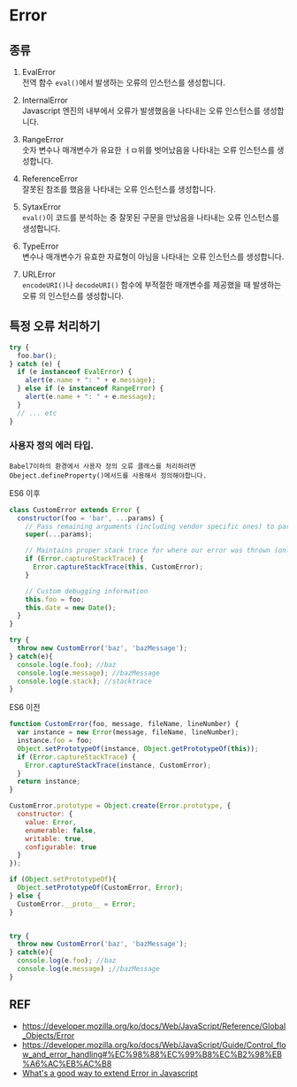 # Error 

## 종류
1. EvalError  
전역 함수 `eval()`에서 발생하는 오류의 인스턴스를 생성합니다.

2. InternalError  
Javascript 엔진의 내부에서 오류가 발생했음을 나타내는 오류 인스턴스를 생성합니다.

3. RangeError  
숫자 변수나 매개변수가 유요한 ㅓㅁ위를 벗어났음을 나타내는 오류 인스턴스를 생성합니다.

4. ReferenceError  
잘못된 참조를 했음을 나타내는 오류 인스턴스를 생성합니다.

5. SytaxError  
`eval()`이 코드를 분석하는 중 잘못된 구문을 만났음을 나타내는 오류 인스턴스를  생성합니다.

6. TypeError  
변수나 매개변수가 유효한 자료형이 아님을 나타내는 오류 인스턴스를 생성합니다.

7. URLError  
`encodeURI()`나 `decodeURI()` 함수에 부적절한 매개변수를 제공했을 때 발생하는 오류 의 인스턴스를 생성합니다.



## 특정 오류 처리하기

```js
try {
  foo.bar();
} catch (e) {
  if (e instanceof EvalError) {
    alert(e.name + ": " + e.message);
  } else if (e instanceof RangeError) {
    alert(e.name + ": " + e.message);
  }
  // ... etc
}
```

### 사용자 정의 에러 타입.
    Babel7이하의 환경에서 사용자 정의 오류 클래스를 처리하려면 Obeject.defineProperty()메서드를 사용해서 정의해야합니다.

ES6 이후
```js
class CustomError extends Error {
  constructor(foo = 'bar', ...params) {
    // Pass remaining arguments (including vendor specific ones) to parent constructor
    super(...params);

    // Maintains proper stack trace for where our error was thrown (only available on V8)
    if (Error.captureStackTrace) {
      Error.captureStackTrace(this, CustomError);
    }

    // Custom debugging information
    this.foo = foo;
    this.date = new Date();
  }
}

try {
  throw new CustomError('baz', 'bazMessage');
} catch(e){
  console.log(e.foo); //baz
  console.log(e.message); //bazMessage
  console.log(e.stack); //stacktrace
}
```

ES6 이전

```js
function CustomError(foo, message, fileName, lineNumber) {
  var instance = new Error(message, fileName, lineNumber);
  instance.foo = foo;
  Object.setPrototypeOf(instance, Object.getPrototypeOf(this));
  if (Error.captureStackTrace) {
    Error.captureStackTrace(instance, CustomError);
  }
  return instance;
}

CustomError.prototype = Object.create(Error.prototype, {
  constructor: {
    value: Error,
    enumerable: false,
    writable: true,
    configurable: true
  }
});

if (Object.setPrototypeOf){
  Object.setPrototypeOf(CustomError, Error);
} else {
  CustomError.__proto__ = Error;
}


try {
  throw new CustomError('baz', 'bazMessage');
} catch(e){
  console.log(e.foo); //baz
  console.log(e.message) ;//bazMessage
}

```


## REF
- https://developer.mozilla.org/ko/docs/Web/JavaScript/Reference/Global_Objects/Error
- https://developer.mozilla.org/ko/docs/Web/JavaScript/Guide/Control_flow_and_error_handling#%EC%98%88%EC%99%B8%EC%B2%98%EB%A6%AC%EB%AC%B8
- [What's a good way to extend Error in Javascript](https://stackoverflow.com/questions/1382107/whats-a-good-way-to-extend-error-in-javascript)